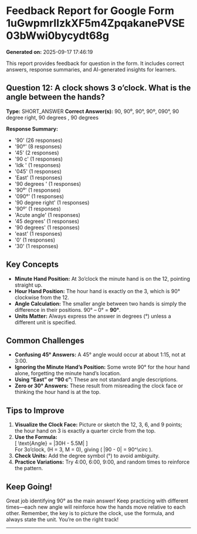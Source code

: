 # Feedback Report for Google Form 1uGwpmrIlzkXF5m4ZpqakanePVSE03bWwi0bycydt68g
**Generated on:** 2025-09-17 17:46:19

This report provides feedback for question in the form. It includes correct answers, response summaries, and AI-generated insights for learners.

## Question 12: A clock shows 3 o’clock. What is the angle between the hands?
**Type:** SHORT_ANSWER
**Correct Answer(s):** 90, 90⁰, 90°, 90º, 090°, 90 degree right, 90 degrees , 90 degrees

**Response Summary:**
- '90' (26 responses)
- '90°' (8 responses)
- '45' (2 responses)
- '90 c' (1 responses)
- 'Idk ' (1 responses)
- '045' (1 responses)
- 'East' (1 responses)
- '90 degrees ' (1 responses)
- '90⁰' (1 responses)
- '090°' (1 responses)
- '90 degree right' (1 responses)
- '90º' (1 responses)
- 'Acute angle' (1 responses)
- '45 degrees' (1 responses)
- '90 degrees' (1 responses)
- 'east' (1 responses)
- '0' (1 responses)
- '30' (1 responses)

## Key Concepts
- **Minute Hand Position:** At 3o’clock the minute hand is on the 12, pointing straight up.  
- **Hour Hand Position:** The hour hand is exactly on the 3, which is 90° clockwise from the 12.  
- **Angle Calculation:** The smaller angle between two hands is simply the difference in their positions. 90° – 0° = **90°**.  
- **Units Matter:** Always express the answer in degrees (°) unless a different unit is specified.

## Common Challenges
- **Confusing 45° Answers:** A 45° angle would occur at about 1:15, not at 3:00.  
- **Ignoring the Minute Hand’s Position:** Some wrote 90° for the hour hand alone, forgetting the minute hand’s location.  
- **Using “East” or “90 c”:** These are not standard angle descriptions.  
- **Zero or 30° Answers:** These result from misreading the clock face or thinking the hour hand is at the top.

## Tips to Improve
1. **Visualize the Clock Face:** Picture or sketch the 12, 3, 6, and 9 points; the hour hand on 3 is exactly a quarter circle from the top.  
2. **Use the Formula:**  
   \[
   \text{Angle} = |30H - 5.5M|
   \]  
   For 3o’clock, \(H = 3, M = 0\), giving \( |90 - 0| = 90^\circ \).  
3. **Check Units:** Add the degree symbol (°) to avoid ambiguity.  
4. **Practice Variations:** Try 4:00, 6:00, 9:00, and random times to reinforce the pattern.

## Keep Going!
Great job identifying 90° as the main answer! Keep practicing with different times—each new angle will reinforce how the hands move relative to each other. Remember, the key is to picture the clock, use the formula, and always state the unit. You’re on the right track!

---

